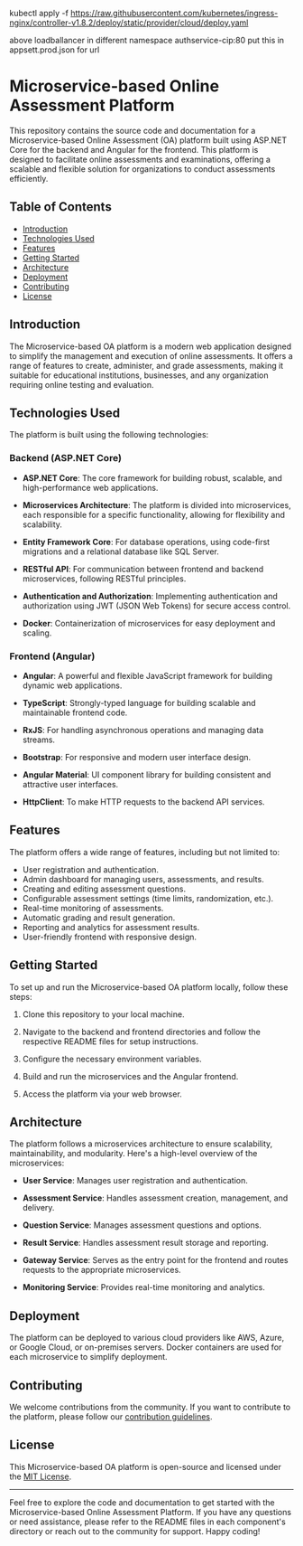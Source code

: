 
 kubectl apply -f https://raw.githubusercontent.com/kubernetes/ingress-nginx/controller-v1.8.2/deploy/static/provider/cloud/deploy.yaml

above loadballancer in different namespace
authservice-cip:80  put this in appsett.prod.json for url

# Microservice-based Online Assessment Platform

This repository contains the source code and documentation for a Microservice-based Online Assessment (OA) platform built using ASP.NET Core for the backend and Angular for the frontend. This platform is designed to facilitate online assessments and examinations, offering a scalable and flexible solution for organizations to conduct assessments efficiently.

## Table of Contents

- [Introduction](#introduction)
- [Technologies Used](#technologies-used)
- [Features](#features)
- [Getting Started](#getting-started)
- [Architecture](#architecture)
- [Deployment](#deployment)
- [Contributing](#contributing)
- [License](#license)

## Introduction

The Microservice-based OA platform is a modern web application designed to simplify the management and execution of online assessments. It offers a range of features to create, administer, and grade assessments, making it suitable for educational institutions, businesses, and any organization requiring online testing and evaluation.

## Technologies Used

The platform is built using the following technologies:

### Backend (ASP.NET Core)

- **ASP.NET Core**: The core framework for building robust, scalable, and high-performance web applications.

- **Microservices Architecture**: The platform is divided into microservices, each responsible for a specific functionality, allowing for flexibility and scalability.

- **Entity Framework Core**: For database operations, using code-first migrations and a relational database like SQL Server.

- **RESTful API**: For communication between frontend and backend microservices, following RESTful principles.

- **Authentication and Authorization**: Implementing authentication and authorization using JWT (JSON Web Tokens) for secure access control.

- **Docker**: Containerization of microservices for easy deployment and scaling.

### Frontend (Angular)

- **Angular**: A powerful and flexible JavaScript framework for building dynamic web applications.

- **TypeScript**: Strongly-typed language for building scalable and maintainable frontend code.

- **RxJS**: For handling asynchronous operations and managing data streams.

- **Bootstrap**: For responsive and modern user interface design.

- **Angular Material**: UI component library for building consistent and attractive user interfaces.

- **HttpClient**: To make HTTP requests to the backend API services.

## Features

The platform offers a wide range of features, including but not limited to:

- User registration and authentication.
- Admin dashboard for managing users, assessments, and results.
- Creating and editing assessment questions.
- Configurable assessment settings (time limits, randomization, etc.).
- Real-time monitoring of assessments.
- Automatic grading and result generation.
- Reporting and analytics for assessment results.
- User-friendly frontend with responsive design.

## Getting Started

To set up and run the Microservice-based OA platform locally, follow these steps:

1. Clone this repository to your local machine.

2. Navigate to the backend and frontend directories and follow the respective README files for setup instructions.

3. Configure the necessary environment variables.

4. Build and run the microservices and the Angular frontend.

5. Access the platform via your web browser.

## Architecture

The platform follows a microservices architecture to ensure scalability, maintainability, and modularity. Here's a high-level overview of the microservices:

- **User Service**: Manages user registration and authentication.

- **Assessment Service**: Handles assessment creation, management, and delivery.

- **Question Service**: Manages assessment questions and options.

- **Result Service**: Handles assessment result storage and reporting.

- **Gateway Service**: Serves as the entry point for the frontend and routes requests to the appropriate microservices.

- **Monitoring Service**: Provides real-time monitoring and analytics.

## Deployment

The platform can be deployed to various cloud providers like AWS, Azure, or Google Cloud, or on-premises servers. Docker containers are used for each microservice to simplify deployment.

## Contributing

We welcome contributions from the community. If you want to contribute to the platform, please follow our [contribution guidelines](CONTRIBUTING.md).

## License

This Microservice-based OA platform is open-source and licensed under the [MIT License](LICENSE).

---

Feel free to explore the code and documentation to get started with the Microservice-based Online Assessment Platform. If you have any questions or need assistance, please refer to the README files in each component's directory or reach out to the community for support. Happy coding!